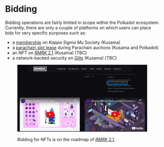 # Bidding

Bidding operations are fairly limited in scope within the Polkadot ecosystem. Currently, there are only a couple of platforms on which users can place bids for very specific purposes such as:

* a [membership](kappa-sigma-mu-ksm-membership.md) on _Kappa Sigma Mu_ Society (Kusama)
* a [parachain slot lease](parachain-slot-lease.md) during Parachain auctions (Kusama and Polkadot)
* an NFT on [_RMRK_ 2.1](https://www.rmrk.app/) (Kusama) \[TBC]
* a network-backed security on [_Gilts_](https://polkadot.js.org/apps/?rpc=wss%3A%2F%2Fkusama-rpc.dwellir.com#/gilt) (Kusama) \[TBC]

<figure><img src="../../../.gitbook/assets/O_NFTbids.JPG" alt="A screenshot of the RMRK website showing upcoming support for bids on RMRK 2.1."><figcaption><p>Bidding for NFTs is on the roadmap of <a href="https://www.rmrk.app/"><em>RMRK</em> 2.1</a>.</p></figcaption></figure>

